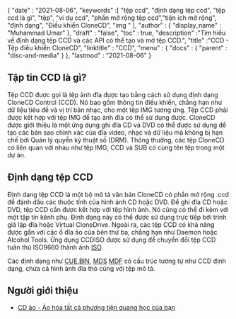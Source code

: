 {
  "date" : "2021-08-06",
  "keywords" :[ "tệp ccd", "định dạng tệp ccd", "tệp ccd là gì", "tệp", "ví dụ ccd", "phần mở rộng tệp ccd","tiện ích mở rộng", "định dạng", "Điều khiển CloneCD", "img " ],
  "author" : {
    "display_name" : "Muhammad Umar"
},
  "draft" : "false",
   "toc" : true,
  "description" :"Tìm hiểu về định dạng tệp CCD và các API có thể tạo và mở tệp CCD.",
  "title" :"CCD - Tệp điều khiển CloneCD",
  "linktitle" : "CCD",
  "menu" : {
    "docs" : {
      "parent" : "disc-and-media"
}
},
  "lastmod" : "2021-08-06"
}

## Tập tin CCD là gì?

Tệp CCD được gọi là tệp ảnh đĩa được tạo bằng cách sử dụng định dạng CloneCD Control (CCD). Nó bao gồm thông tin điều khiển, chẳng hạn như dữ liệu tiêu đề và vị trí bản nhạc, cho một tệp IMG tương ứng. Tệp CCD phải được kết hợp với tệp IMG để tạo ảnh đĩa có thể sử dụng được. CloneCD được giới thiệu là một ứng dụng ghi đĩa CD và DVD có thể được sử dụng để tạo các bản sao chính xác của đĩa video, nhạc và dữ liệu mà không bị hạn chế bởi Quản lý quyền kỹ thuật số (DRM). Thông thường, các tệp CloneCD có liên quan với nhau như tệp IMG, CCD và SUB có cùng tên tệp trong một dự án.

## Định dạng tệp CCD

Định dạng tệp CCD là một bộ mô tả văn bản CloneCD có phần mở rộng .ccd để đánh dấu các thuộc tính của hình ảnh CD hoặc DVD. Để ghi đĩa CD hoặc DVD, tệp CCD cần được kết hợp với tệp hình ảnh. Nó cũng có thể đi kèm với một tập tin kênh phụ. Định dạng này có thể được sử dụng trực tiếp bởi trình giả lập đĩa hoặc Virtual CloneDrive. Ngoài ra, các tệp CCD có khả năng được gắn với các ổ đĩa ảo của bên thứ ba, chẳng hạn như Daemon hoặc Alcohol Tools. Ứng dụng CCDISO được sử dụng để chuyển đổi tệp CCD tuân thủ ISO9660 thành ảnh [ISO](/vi/compression/iso/).

Các định dạng như [CUE](/vi/disc-and-media/cue/),[BIN](/vi/disc-and-media/bin/), [MDS]() [MDF]() có cấu trúc tương tự như CCD định dạng, chứa cả hình ảnh đĩa thô cùng với tệp mô tả.

## Người giới thiệu

* [CD ảo - Ảo hóa tất cả phương tiện quang học của bạn](https://www.virtualcd-online.com/)


